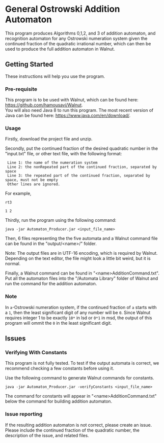 # General Ostrowski Addition Automaton
This program produces Algorithms 0,1,2, and 3 of addition automaton, and recognition automaton for any Ostrowski numeration system given the continued fraction of the quadratic irrational number, which can then be used to produce the full addition automaton in Walnut.

## Getting Started
These instructions will help you use the program.

### Pre-requisite
This program is to be used with Walnut, which can be found here: https://github.com/hamousavi/Walnut.  
You will also need Java 8 to run this program. The most recent version of Java can be found here: https://www.java.com/en/download/.  

### Usage
Firstly, download the project file and unzip. 

Secondly, put the continued fraction of the desired quadratic number in the "input.txt" file, or other text file,  with the following format: 
  ``` 
   Line 1: the name of the numeration system 
   Line 2: the nonRepeated part of the continued fraction, separated by space
   Line 3: the repeated part of the continued fraction, separated by space, must not be empty
   Other lines are ignored.
  ``` 
  For example, 
  ```
  rt3

  1 2
  ```

Thirdly, run the program using the following command:

```java -jar Automaton_Producer.jar <input_file_name>```

Then, 6 files representing the the five automata and a Walnut command file can be found in the "output/\<name\>/" folder.

Note: The output files are in UTF-16 encoding, which is required by Walnut. Depending on the text editor, the file might look a little bit weird, but it is normal.

Finally, a Walnut command can be found in "\<name\>AdditionCommand.txt". Put all the automaton files into the "/Automata Library" folder of Walnut and run the command for the addition automaton.
### Note
In `a`-Ostrowski numeration system, if the continued fraction of `a` starts with a `1`, then the least significant digit of any number will be `0`. Since Walnut requires integer 1 to be exactly `10*` in lsd or `0*1` in msd, the output of this program will ommit the `0` in the least significant digit. 

## Issues

### Verifying With Constants
This program is not fully tested. To test if the output automata is correct, we recommend checking a few constants before using it.

Use the following command to generate Walnut commands for constants.

```java -jar Automaton_Producer.jar -verifyConstants <input_file_name>```

The command for constants will appear in "\<name\>AdditionCommand.txt" below the command for building addition automaton.

### Issue reporting
If the resulting addition automaton is not correct, please create an issue. Please include the continued fraction of the quadratic number, the description of the issue, and related files. 
